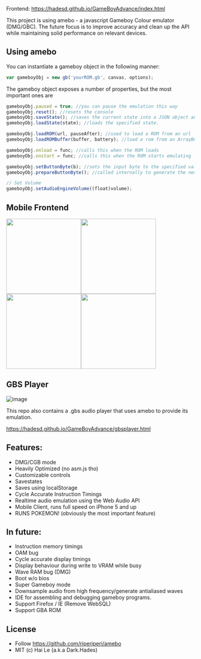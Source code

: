 Frontend: https://hadesd.github.io/GameBoyAdvance/index.html

This project is using amebo - a javascript Gameboy Colour emulator (DMG/GBC). The future focus is to improve accuracy and clean up the API while maintaining solid performance on relevant devices.

## Using amebo

You can instantiate a gameboy object in the following manner:

```javascript
var gameboyObj = new gb('yourROM.gb', canvas, options);
```

The gameboy object exposes a number of properties, but the most important ones are
```javascript
gameboyObj.paused = true; //you can pause the emulation this way
gameboyObj.reset(); //resets the console
gameboyObj.saveState(); //saves the current state into a JSON object and returns it.
gameboyObj.loadState(state); //loads the specified state.

gameboyObj.loadROM(url, pauseAfter); //used to load a ROM from an url
gameboyObj.loadROMBuffer(buffer, battery); //load a rom from an ArrayBuffer

gameboyObj.onload = func; //calls this when the ROM loads
gameboyObj.onstart = func; //calls this when the ROM starts emulating

gameboyObj.setButtonByte(b); //sets the input byte to the specified value.
gameboyObj.prepareButtonByte(); //called internally to generate the next input. Overwrite this with something that uses the above to implement a custom input system.

// Set Volume
gameboyObj.setAudioEngineVolume((float)volume);
```

## Mobile Frontend
<img src="https://cdn.discordapp.com/attachments/157873776040607744/361569999820816386/image.png" width=200><img src="https://cdn.discordapp.com/attachments/157873776040607744/361569816416616448/unknown.png" width=200><img src="https://cdn.discordapp.com/attachments/157873776040607744/361569052373549056/image.png" width=200><img src="https://cdn.discordapp.com/attachments/157873776040607744/361569011411976199/image.png" width=200>

## GBS Player
![image](https://cdn.discordapp.com/attachments/157873776040607744/361571899828076544/unknown.png)

This repo also contains a .gbs audio player that uses amebo to provide its emulation.

https://hadesd.github.io/GameBoyAdvance/gbsplayer.html

## Features:

- DMG/CGB mode
- Heavily Optimized (no asm.js tho)
- Customizable controls
- Savestates
- Saves using localStorage
- Cycle Accurate Instruction Timings
- Realtime audio emulation using the Web Audio API
- Mobile Client, runs full speed on iPhone 5 and up
- RUNS POKEMON! (obviously the most important feature)

## In future:

- Instruction memory timings
- OAM bug
- Cycle accurate display timings
- Display behaviour during write to VRAM while busy
- Wave RAM bug (DMG)
- Boot w/o bios
- Super Gameboy mode
- Downsample audio from high frequency/generate antialiased waves
- IDE for assembling and debugging gameboy programs.
- Support Firefox / IE (Remove WebSQL)
- Support GBA ROM

## License

- Follow https://github.com/riperiperi/amebo
- MIT (c) Hai Le (a.k.a Dark.Hades)


